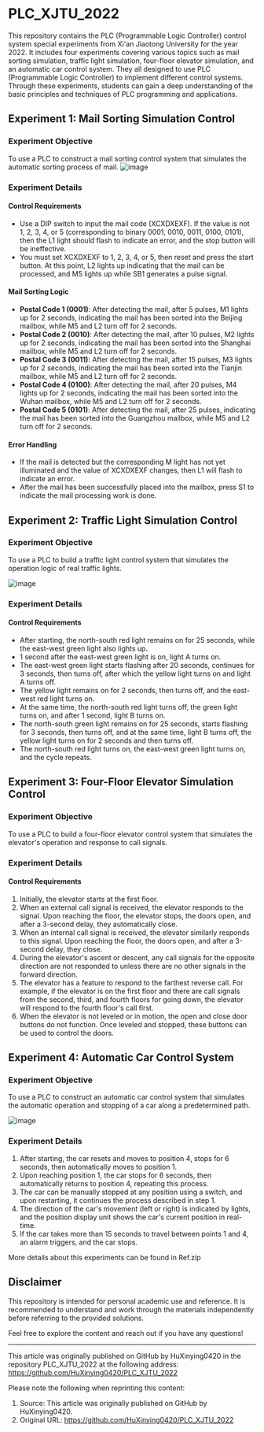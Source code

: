 # PLC_XJTU_2022
This repository contains the PLC (Programmable Logic Controller) control system special experiments from Xi'an Jiaotong University for the year 2022. It includes four experiments covering various topics such as mail sorting simulation, traffic light simulation, four-floor elevator simulation, and an automatic car control system. They all designed to use PLC (Programmable Logic Controller) to implement different control systems. Through these experiments, students can gain a deep understanding of the basic principles and techniques of PLC programming and applications.

## Experiment 1: Mail Sorting Simulation Control

### Experiment Objective

To use a PLC to construct a mail sorting control system that simulates the automatic sorting process of mail.
![image](https://github.com/HuXinying0420/PLC_XJTU_2022/assets/169136175/66741b00-f312-49b3-8b84-82313c478fa0)

### Experiment Details

#### Control Requirements

- Use a DIP switch to input the mail code (XCXDXEXF). If the value is not 1, 2, 3, 4, or 5 (corresponding to binary 0001, 0010, 0011, 0100, 0101), then the L1 light should flash to indicate an error, and the stop button will be ineffective.
- You must set XCXDXEXF to 1, 2, 3, 4, or 5, then reset and press the start button. At this point, L2 lights up indicating that the mail can be processed, and M5 lights up while SB1 generates a pulse signal.

#### Mail Sorting Logic

- **Postal Code 1 (0001)**: After detecting the mail, after 5 pulses, M1 lights up for 2 seconds, indicating the mail has been sorted into the Beijing mailbox, while M5 and L2 turn off for 2 seconds.
- **Postal Code 2 (0010)**: After detecting the mail, after 10 pulses, M2 lights up for 2 seconds, indicating the mail has been sorted into the Shanghai mailbox, while M5 and L2 turn off for 2 seconds.
- **Postal Code 3 (0011)**: After detecting the mail, after 15 pulses, M3 lights up for 2 seconds, indicating the mail has been sorted into the Tianjin mailbox, while M5 and L2 turn off for 2 seconds.
- **Postal Code 4 (0100)**: After detecting the mail, after 20 pulses, M4 lights up for 2 seconds, indicating the mail has been sorted into the Wuhan mailbox, while M5 and L2 turn off for 2 seconds.
- **Postal Code 5 (0101)**: After detecting the mail, after 25 pulses, indicating the mail has been sorted into the Guangzhou mailbox, while M5 and L2 turn off for 2 seconds.

#### Error Handling

- If the mail is detected but the corresponding M light has not yet illuminated and the value of XCXDXEXF changes, then L1 will flash to indicate an error.
- After the mail has been successfully placed into the mailbox, press S1 to indicate the mail processing work is done.

## Experiment 2: Traffic Light Simulation Control

### Experiment Objective

To use a PLC to build a traffic light control system that simulates the operation logic of real traffic lights.

![image](https://github.com/HuXinying0420/PLC_XJTU_2022/assets/169136175/8488afc8-8fc4-4cef-93c0-c85ecc44a17d)

### Experiment Details

#### Control Requirements

- After starting, the north-south red light remains on for 25 seconds, while the east-west green light also lights up.
- 1 second after the east-west green light is on, light A turns on.
- The east-west green light starts flashing after 20 seconds, continues for 3 seconds, then turns off, after which the yellow light turns on and light A turns off.
- The yellow light remains on for 2 seconds, then turns off, and the east-west red light turns on.
- At the same time, the north-south red light turns off, the green light turns on, and after 1 second, light B turns on.
- The north-south green light remains on for 25 seconds, starts flashing for 3 seconds, then turns off, and at the same time, light B turns off, the yellow light turns on for 2 seconds and then turns off.
- The north-south red light turns on, the east-west green light turns on, and the cycle repeats.

## Experiment 3: Four-Floor Elevator Simulation Control

### Experiment Objective

To use a PLC to build a four-floor elevator control system that simulates the elevator's operation and response to call signals.

### Experiment Details

#### Control Requirements

1. Initially, the elevator starts at the first floor.
2. When an external call signal is received, the elevator responds to the signal. Upon reaching the floor, the elevator stops, the doors open, and after a 3-second delay, they automatically close.
3. When an internal call signal is received, the elevator similarly responds to this signal. Upon reaching the floor, the doors open, and after a 3-second delay, they close.
4. During the elevator's ascent or descent, any call signals for the opposite direction are not responded to unless there are no other signals in the forward direction.
5. The elevator has a feature to respond to the farthest reverse call. For example, if the elevator is on the first floor and there are call signals from the second, third, and fourth floors for going down, the elevator will respond to the fourth floor's call first.
6. When the elevator is not leveled or in motion, the open and close door buttons do not function. Once leveled and stopped, these buttons can be used to control the doors.

## Experiment 4: Automatic Car Control System

### Experiment Objective

To use a PLC to construct an automatic car control system that simulates the automatic operation and stopping of a car along a predetermined path.


![image](https://github.com/HuXinying0420/PLC_XJTU_2022/assets/169136175/6b1c27be-9da2-4127-8d41-5182673c5b9c)


### Experiment Details

1. After starting, the car resets and moves to position 4, stops for 6 seconds, then automatically moves to position 1.
2. Upon reaching position 1, the car stops for 6 seconds, then automatically returns to position 4, repeating this process.
3. The car can be manually stopped at any position using a switch, and upon restarting, it continues the process described in step 1.
4. The direction of the car's movement (left or right) is indicated by lights, and the position display unit shows the car's current position in real-time.
5. If the car takes more than 15 seconds to travel between points 1 and 4, an alarm triggers, and the car stops.

More details about this experiments can be found in Ref.zip



## Disclaimer
This repository is intended for personal academic use and reference. It is recommended to understand and work through the materials independently before referring to the provided solutions.

Feel free to explore the content and reach out if you have any questions!

---
This article was originally published on GitHub by HuXinying0420 in the repository PLC_XJTU_2022 at the following address: https://github.com/HuXinying0420/PLC_XJTU_2022

Please note the following when reprinting this content:

1. Source: This article was originally published on GitHub by HuXinying0420.
2. Original URL: https://github.com/HuXinying0420/PLC_XJTU_2022
